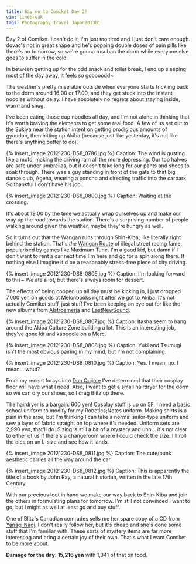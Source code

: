 ```yaml
---
title: Say no to Comiket Day 2!
vim: linebreak
tags: Photography Travel Japan201301
---
```


Day 2 of Comiket. I can't do it, I'm just too tired and I just don't care enough. dovac's not in great shape and he's popping double doses of pain pills like there's no tomorrow, so we're gonna rusuban the dorm while everyone else goes to suffer in the cold.

In between getting up for the odd snack and toilet break, I end up sleeping most of the day away, it feels so gooooodd~

The weather's pretty miserable outside when everyone starts trickling back to the dorm around 16:00 or 17:00, and they get stuck into the instant noodles without delay. I have absolutely no regrets about staying inside, warm and snug.

I've been eating those cup noodles all day, and I'm not alone in thinking that it's worth braving the elements to get some real food. A few of us set out to the Sukiya near the station intent on getting prodigious amounts of gyuudon, then hitting up Akiba (because just like yesterday, it's not like there's anything better to do).

{% insert_image 20121230-DS8_0786.jpg %}
Caption: The wind is gusting like a mofo, making the driving rain all the more depressing. Our top halves are safe under umbrellas, but it doesn't take long for our pants and shoes to soak through. There was a guy standing in front of the gate to that big dance club, Ageha, wearing a poncho and directing traffic into the carpark. So thankful I don't have his job.

{% insert_image 20121230-DS8_0800.jpg %}
Caption: Waiting at the crossing.

It's about 19:00 by the time we actually wrap ourselves up and make our way up the road towards the station. There's a surprising number of people walking around given the weather, maybe they're hungry as well.

So it turns out that the Wangan runs through Shin-Kiba, like literally right behind the station. That's *the* [Wangan Route](http://en.wikipedia.org/wiki/Bayshore_Route) of illegal street racing fame, popularised by games like Maximum Tune. I'm a good kid, but damn if I don't want to rent a car next time I'm here and go for a spin along there. If nothing else I imagine it'd be a reasonably stress-free piece of city driving.

{% insert_image 20121230-DS8_0805.jpg %}
Caption: I'm looking forward to this~ We ate a lot, but there's always room for dessert.

The effects of being cooped up all day must be kicking in, I just dropped 7,000 yen on goods at Melonbooks right after we got to Akiba. It's not actually Comiket stuff, just stuff I've been keeping an eye out for like the new albums from [Alstroemeria](http://alst.net/2012/12/22/arcd0039-dominated-dancehall/) and [EastNewSound](http://e-ns.net/discography/ens0023.html).

{% insert_image 20121230-DS8_0807.jpg %}
Caption: Itasha seem to hang around the Akiba Culture Zone building a lot. This is an interesting job, they've gone kit and kaboodle on a Merc.

{% insert_image 20121230-DS8_0808.jpg %}
Caption: Yuki and Tsumugi isn't the most obvious pairing in my mind, but I'm not complaining.

{% insert_image 20121230-DS8_0810.jpg %}
Caption: Yes. I mean, no. I mean... whut?

From my recent forays into [Don Quijote](http://en.wikipedia.org/wiki/Don_Quijote_%28store%29) I've determined that their cosplay floor will have what I need. Also, I want to get a small hairdryer for the dorm so we can dry our shoes, so I drag Blitz up there.

The hairdryer is a bargain: 600 yen! Cosplay stuff is up on 5F, I need a basic school uniform to modify for my Robotics;Notes uniform. Making shirts is a pain in the arse, but I'm thinking I can take a normal sailor-type uniform and sew a layer of fabric straight on top where it's needed. Uniform sets are 2,990 yen, that'll do. Sizing is still a bit of a mystery and uhh... it's not clear to either of us if there's a changeroom where I could check the size. I'll roll the dice on an L-size and see how it lands.

{% insert_image 20121230-DS8_0811.jpg %}
Caption: The cute/punk aesthetic carries all the way around the car.

{% insert_image 20121230-DS8_0812.jpg %}
Caption: This is apparently the title of a book by John Ray, a natural historian, written in the late 17th Century.

With our precious loot in hand we make our way back to Shin-Kiba and join the others in formulating plans for tomorrow. I'm still not convinced I want to go, but I might as well at least go and buy stuff.

One of Blitz's Canadian comrades sells me her spare copy of a CD from [Yanagi Nagi](http://www.tamstarrecords.jp/release/2012_yanaginagi.html). I don't really follow her, but it's cheap and she's done some stuff that I'm familiar with. These sorts of mystery items are far more interesting and bring a certain joy of their own. That's what I want Comiket to be more about.


**Damage for the day: 15,216 yen** with 1,341 of that on food.

